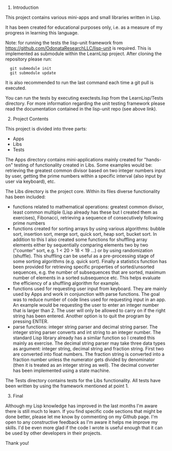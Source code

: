 1. Introduction

This project contains various mini-apps and small libraries written in Lisp. 

It has been created for educational purposes only, i.e. as a measure of my progress in learning this language.

Note: for running the tests the lisp-unit framework from https://github.com/OdonataResearchLLC/lisp-unit is required. This is implemented as submodule within the LearnLisp project. After cloning the repository please run:

      git submodule init
      git submodule update

It is also recommended to run the last command each time a git pull is executed.

You can run the tests by executing exectests.lisp from the LearnLisp/Tests directory. For more information regarding the unit testing framework please read the documentation contained in the lisp-unit repo (see above link).

2. Project Contents

This project is divided into three parts:
- Apps
- Libs
- Tests

The Apps directory contains mini-applications mainly created for "hands-on" testing of functionality created in Libs. Some examples would be: retrieving the greatest common divisor based on two integer numbers input by user, getting the prime numbers within a specific interval (also input by user via keyboard), etc.

The Libs directory is the project core. Within its files diverse functionality has been included:
- functions related to mathematical operations: greatest common divisor, least common multiple (Lisp already has these but I created them as exercises), Fibonacci, retrieving a sequence of consecutively following prime numbers
- functions created for sorting arrays by using various algorithms: bubble sort, insertion sort, merge sort, quick sort, heap sort, bucket sort. In addition to this I also created some functions for shuffling array elements either by sequentially comparing elements two by two ("counter" sort, e.g. 1 < 20 > 18 < 19 ...) or by using randomization (shuffle). This shuffling can be useful as a pre-processing stage of some sorting algorithms (e.g. quick sort). Finally a statistics function has been provided for retrieving specific properties of sorted/unsorted sequences, e.g. the number of subsequences that are sorted, maximum number of elements in a sorted subsequence etc. This helps evaluate the efficiency of a shuffling algorithm for example.
- functions used for requesting user input from keyboard. They are mainly used by Apps and work in conjunction with parse functions. The goal was to reduce number of code lines used for requesting input in an app. An example would be requesting the user to enter an integer number that is larger than 2. The user will only be allowed to carry on if the right string has been entered. Another option is to quit the program by pressing ENTER.
- parse functions: integer string parser and decimal string parser. The integer string parser converts and int string to an integer number. The standard Lisp library already has a similar function so I created this mainly as exercise. The decimal string parser may take three data types as argument: integer string, decimal string and fraction string. First two are converted into float numbers. The fraction string is converted into a fraction number unless the numerator gets divided by denominator (then it is treated as an integer string as well). The decimal converter has been implemented using a state machine.

The Tests directory contains tests for the Libs functionality. All tests have been written by using the framework mentioned at point 1.

3. Final

Although my Lisp knowledge has improved in the last months I'm aware there is still much to learn. If you find specific code sections that might be done better, please let me know by commenting on my Github page. I'm open to any constructive feedback as I'm aware it helps me improve my skills. I'd be even more glad if the code I wrote is useful enough that it can be used by other developers in their projects.

Thank you!
